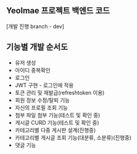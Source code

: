 ﻿## Yeolmae 프로젝트 백엔드 코드
[개발 진행 branch - dev]

## 기능별 개발 순서도
- 유저 생성
- 아이디 중복확인
- 로그인
- JWT 구현 - 로그인에 적용
- 토큰 관리 및 재발급(refreshtoken 이용)
- 회원 정보 수정/탈퇴 기능
- 자신의 프로필 조회 기능
- 첨부 파일 첨부 기능(테스트 및 확인 중)
- 게시글 CURD 기능(테스트 및 확인 중)
- 카테고리별 다중 게시판 설계(진행중)
- 카테고리별 게시글 조회 기능(대분류, 소분류)(진행중)
- 댓글 기능
